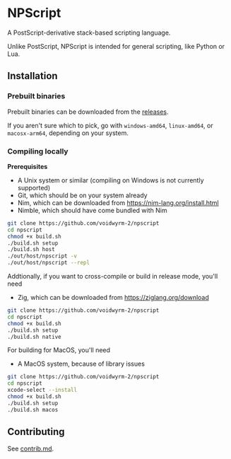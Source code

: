 # NPScript

A PostScript-derivative stack-based scripting language.

Unlike PostScript, NPScript is intended for general scripting, like Python or Lua.

## Installation

### Prebuilt binaries

Prebuilt binaries can be downloaded from the [releases](https://github.com/voidwyrm-2/npscript/releases/latest).

If you aren't sure which to pick, go with `windows-amd64`, `linux-amd64`, or `macosx-arm64`, depending on your system.

### Compiling locally

**Prerequisites** 
- A Unix system or similar (compiling on Windows is not currently supported)
- Git, which should be on your system already
- Nim, which can be downloaded from https://nim-lang.org/install.html
- Nimble, which should have come bundled with Nim

```sh
git clone https://github.com/voidwyrm-2/npscript
cd npscript
chmod +x build.sh
./build.sh setup
./build.sh host
./out/host/npscript -v
./out/host/npscript --repl
```

Addtionally, if you want to cross-compile or build in release mode, you'll need
- Zig, which can be downloaded from https://ziglang.org/download

```sh
git clone https://github.com/voidwyrm-2/npscript
cd npscript
chmod +x build.sh
./build.sh setup
./build.sh native
```

For building for MacOS, you'll need
- A MacOS system, because of library issues

```sh
git clone https://github.com/voidwyrm-2/npscript
cd npscript
xcode-select --install
chmod +x build.sh
./build.sh setup
./build.sh macos
```

<!--
For building for WASM, you'll need
- Emscripten, which can be downloaded from https://emscripten.org/docs/getting_started/downloads.html

**NOTICE: while NPScript can be compiled to WASM, functionality is very limited**

```sh
git clone https://github.com/voidwyrm-2/npscript
cd npscript
nimble install https://github.com/voidwyrm-2/nargparse
chmod +x build.sh
./build.sh wasi
```
-->

## Contributing

See [contrib.md](/contrib.md).
